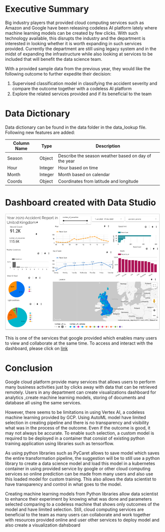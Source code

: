 # Executive Summary

Big industry players that provided cloud computing services such as Amazon and Google have been releasing codeless AI platform lately where machine learning models can be created by few clicks. With
such technology available, this disrupts the industry and the department is interested in looking whether it is worth expanding in such services provided. 
Currently the department are still using legacy system and in the midst of expanding the infrastructure while also looking at services to be included that will benefit the data science team.

With a provided sample data from the previous year, they would like the following outcome to further expedite their decision:
1.   Supervised classification model in classifying the accident severity and compare the outcome together with a codeless AI platform 
2.   Explore the related services provided and if its beneficial to the team

# Data Dictionary

Data dictionary can be found in the data folder in the data_lookup file.
Following new features are added:

Column Name| Type| Description|
--|--|--|
Season| Object| Describe the season weather based on day of the year|
Hour| Integer | Hour based on time|
Month| Integer | Month based on calendar|
Coords | Object| Coordinates from latitude and longitude|

# Dashboard created with Data Studio

![alt text](https://github.com/rahyu92/data-science-project/blob/main/capstone/code/dashboard_image.PNG)

This is one of the services that google provided which enables many users to view and collaborate at the same time.
To access and interact with the dashboard, please click on  [link](https://datastudio.google.com/reporting/7ad8ff1d-6f16-401f-ad59-c178c760a0d0)
# Conclusion

Google cloud platform provide many services that allows users to perform many business activities just by clicks away with data that can be retrieved remotely. Users in any department can create visualizations dashboard for analytics ,create machine learning models, storing of documents and database all using the same services.

However, there seems to be limitations in using Vertex AI, a codeless machine learning provided by GCP. Using AutoML model have limited selection in creating pipeline and there is no transparency and visibility what was in the process of the outcome. Even if the outcome is good, it may not always be accurate. To enable such selection, a custom model is required to be deployed in a container that consist of existing python training application using libraries such as tensorflow.


As using python libraries such as PyCaret allows to save model which saves the entire transformation pipeline, the suggestion will be to still use a python library to create a data science model and  load this model in a kubernetes container in using provided service by google or other cloud computing services so online prediction can be made from many users and also use this loaded model for custom training. This also allows the data scientist to have transparency and control in what goes to the model.

Creating machine learning models from Python libraries allow data scientist to enhance their experiment by knowing what was done and parameters selected comparing to a codeless machine that shows only outcomes of the model and have limited selection. Still, cloud computing services are beneficial to the team as many users can collaborate and work together with resources provided online and user other services to deploy model and also create a visualization dahsboard

